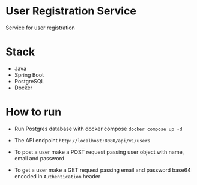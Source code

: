 # User Registration Service
Service for user registration

# Stack
  - Java
  - Spring Boot
  - PostgreSQL
  - Docker

# How to run
  - Run Postgres database with docker compose
  ``` docker compose up -d ```

  - The API endpoint
    ```http://localhost:8080/api/v1/users```

  - To post a user make a POST request passing user object with name, email and password
  - To get a user make a GET request passing email and password base64 encoded in ```Authentication``` header

